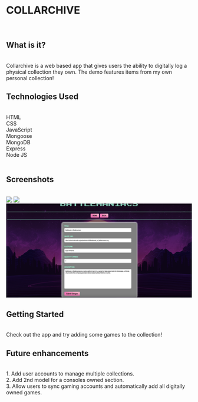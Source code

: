 <h1>COLLARCHIVE</h1>
<br />

<h2>What is it?</h2>
<br />
Collarchive is a web based app that gives users the ability to digitally log a physical collection they own. The demo features items from my own personal collection!
<br />

<h2>Technologies Used</h2>
<br />
HTML<br />
CSS<br />
JavaScript<br />
Mongoose<br />
MongoDB<br />
Express<br />
Node JS<br />
<br />

<h2>Screenshots</h2>
<br />
<img src="./screenshots/home.png">
<img src="./screenshots/show.png">
<img src="./screenshots/edit.png">
<br />

<h2>Getting Started</h2>
 <a href=""></a><br />
Check out the app and try adding some games to the collection!
<br />

<h2>Future enhancements</h2>
<br/>
1. Add user accounts to manage multiple collections. <br />
2. Add 2nd model for a consoles owned section. <br />
3. Allow users to sync gaming accounts and automatically add all digitally owned games.